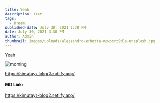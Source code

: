 ```yaml
---
title: Yeah
description: Test
tags:
  - Dream
published-date: July 30, 2021 3:30 PM
date: July 30, 2021 3:30 PM
author: Admin
thumbnail: images/uploads/alessandro-erbetta-mpwpcrt9d1e-unsplash.jpg
---
```

Yeah

![morning](images/uploads/alessandro-erbetta-mpwpcrt9d1e-unsplash.jpg)

https://kimutays-blog2.netlify.app/

#### MD Link:

<https://kimutays-blog2.netlify.app/>